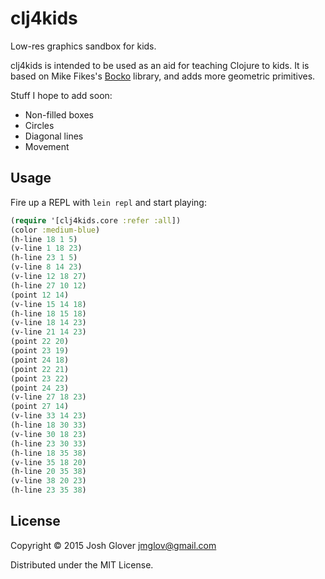 # clj4kids

Low-res graphics sandbox for kids.

clj4kids is intended to be used as an aid for teaching Clojure to kids. It is based on Mike Fikes's [Bocko](https://github.com/mfikes/bocko) library, and adds more geometric primitives.

Stuff I hope to add soon:

* Non-filled boxes
* Circles
* Diagonal lines
* Movement

## Usage

Fire up a REPL with `lein repl` and start playing:

```clj
(require '[clj4kids.core :refer :all])
(color :medium-blue)
(h-line 18 1 5)
(v-line 1 18 23)
(h-line 23 1 5)
(v-line 8 14 23)
(v-line 12 18 27)
(h-line 27 10 12)
(point 12 14)
(v-line 15 14 18)
(h-line 18 15 18)
(v-line 18 14 23)
(v-line 21 14 23)
(point 22 20)
(point 23 19)
(point 24 18)
(point 22 21)
(point 23 22)
(point 24 23)
(v-line 27 18 23)
(point 27 14)
(v-line 33 14 23)
(h-line 18 30 33)
(v-line 30 18 23)
(h-line 23 30 33)
(h-line 18 35 38)
(v-line 35 18 20)
(h-line 20 35 38)
(v-line 38 20 23)
(h-line 23 35 38)
```

## License

Copyright © 2015 Josh Glover <jmglov@gmail.com>

Distributed under the MIT License.
